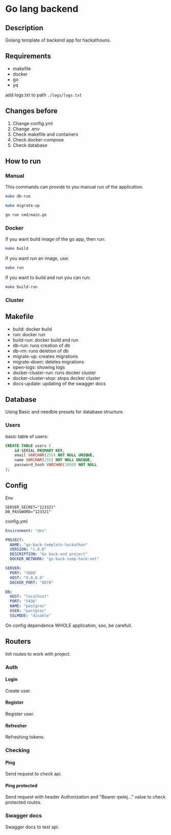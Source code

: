 # Go lang backend

## Description

Golang template of backend app for hackathouns.

## Requirements

- makefile
- docker
- go
- yq

add logs.txt to path ```./logs/logs.txt```

## Changes before

1. Change config.yml
2. Change .env
3. Check makefile and containers
4. Check docker-compose
5. Check database

## How to run

### Manual

This commands can provide to you manual run of the application.

```bash
make db-run

make migrate-up

go run cmd/main.go
```

### Docker

If you want build image of the go app, then run:

```bash
make build
```

If you want run an image, use:

```bash
make run
```

If you want to build and run you can run:

```bash
make build-run
```

### Cluster

## Makefile

- build: docker build
- run: docker run
- build-run: docker build and run
- db-run: runs creation of db
- db-rm: runs deletion of db
- migrate-up: creates migrations
- migrate-down: deletes migrations
- open-logs: showing logs
- docker-cluster-run: runs docker cluster
- docker-cluster-stop: stops docker cluster
- docs-update: updating of the swagger docs

## Database

Using Basic and needble presets for database structure.

### Users

basic table of users:

```sql
CREATE TABLE users (
    id SERIAL PRIMARY KEY,
    email VARCHAR(255) NOT NULL UNIQUE,
    name VARCHAR(255) NOT NULL UNIQUE,
    password_hash VARCHAR(1000) NOT NULL
);
```

## Config

Env

```dotenv
SERVER_SECRET="123321"
DB_PASSWORD="123321"
```

config.yml

```yml
Environment: "dev"

PROJECT:
  NAME: "go-back-template-hackathon"
  VERSION: "1.0.0"
  DESCRIPTION: "Go back-end project"
  DOCKER_NETWORK: "go-back-temp-hack-net"

SERVER:
  PORT: "3000"
  HOST: "0.0.0.0"
  DOCKER_PORT: "8070"

DB:
  HOST: "localhost"
  PORT: "5436"
  NAME: "postgres"
  USER: "postgres"
  SSLMODE: "disable"
```

On config dependence WHOLE application, soo, be carefull.

## Routers
Init routes to work with project.

### Auth

#### Login
Create user.

#### Register
Register user.

#### Refresher
Refreshing tokens.

### Checking

#### Ping
Send request to check api.

#### Ping protected
Send request with header Authorization and "Bearer qwlej..." value to check protected routes.

### Swagger docs
Swagger docs to test api.